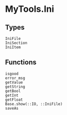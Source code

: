 # MyTools.Ini

## Types

```@docs
IniFile
IniSection
IniItem
```

## Functions

```@docs
isgood
error_msg
getValue
getString
getBool
getInt
getFloat
Base.show(::IO, ::IniFile)
saveAs
```